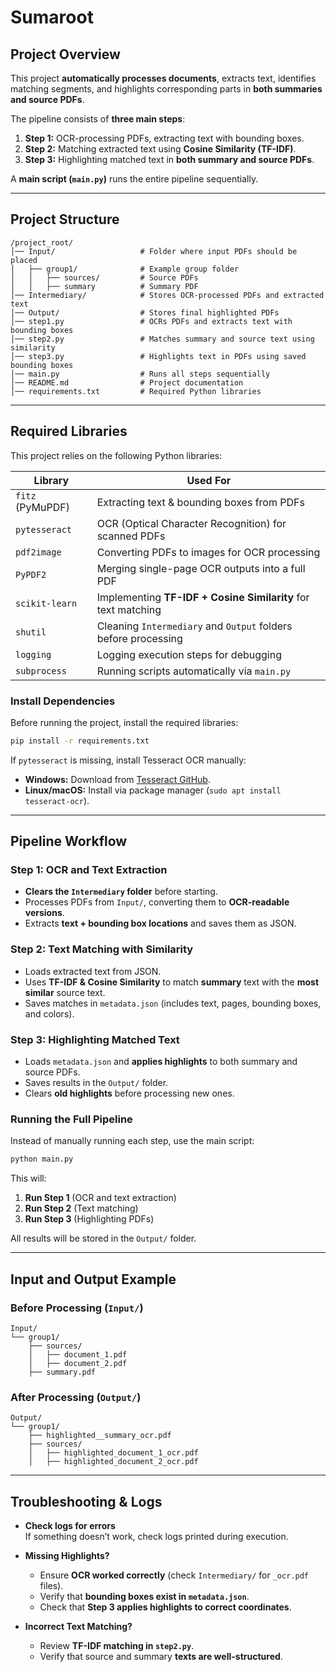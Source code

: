 # **Sumaroot**

## **Project Overview**
This project **automatically processes documents**, extracts text, identifies matching segments, and highlights corresponding parts in **both summaries and source PDFs**.

The pipeline consists of **three main steps**:
1. **Step 1:** OCR-processing PDFs, extracting text with bounding boxes.
2. **Step 2:** Matching extracted text using **Cosine Similarity (TF-IDF)**.
3. **Step 3:** Highlighting matched text in **both summary and source PDFs**.

A **main script (`main.py`)** runs the entire pipeline sequentially.

---

## **Project Structure**
```
/project_root/
│── Input/                   # Folder where input PDFs should be placed
│   ├── group1/              # Example group folder
│   │   ├── sources/         # Source PDFs
│   │   ├── summary          # Summary PDF
│── Intermediary/            # Stores OCR-processed PDFs and extracted text
│── Output/                  # Stores final highlighted PDFs
│── step1.py                 # OCRs PDFs and extracts text with bounding boxes
│── step2.py                 # Matches summary and source text using similarity
│── step3.py                 # Highlights text in PDFs using saved bounding boxes
│── main.py                  # Runs all steps sequentially
│── README.md                # Project documentation
│── requirements.txt         # Required Python libraries
```

---

## **Required Libraries**
This project relies on the following Python libraries:

| **Library**       | **Used For** |
|------------------|-------------|
| `fitz` (PyMuPDF) | Extracting text & bounding boxes from PDFs |
| `pytesseract`    | OCR (Optical Character Recognition) for scanned PDFs |
| `pdf2image`      | Converting PDFs to images for OCR processing |
| `PyPDF2`         | Merging single-page OCR outputs into a full PDF |
| `scikit-learn`   | Implementing **TF-IDF + Cosine Similarity** for text matching |
| `shutil`         | Cleaning `Intermediary` and `Output` folders before processing |
| `logging`        | Logging execution steps for debugging |
| `subprocess`     | Running scripts automatically via `main.py` |

### **Install Dependencies**
Before running the project, install the required libraries:
```sh
pip install -r requirements.txt
```
If `pytesseract` is missing, install Tesseract OCR manually:
- **Windows:** Download from [Tesseract GitHub](https://github.com/UB-Mannheim/tesseract/wiki).
- **Linux/macOS:** Install via package manager (`sudo apt install tesseract-ocr`).

---

## **Pipeline Workflow**
### **Step 1: OCR and Text Extraction**
- **Clears the `Intermediary` folder** before starting.
- Processes PDFs from `Input/`, converting them to **OCR-readable versions**.
- Extracts **text + bounding box locations** and saves them as JSON.

### **Step 2: Text Matching with Similarity**
- Loads extracted text from JSON.
- Uses **TF-IDF & Cosine Similarity** to match **summary** text with the **most similar** source text.
- Saves matches in `metadata.json` (includes text, pages, bounding boxes, and colors).

### **Step 3: Highlighting Matched Text**
- Loads `metadata.json` and **applies highlights** to both summary and source PDFs.
- Saves results in the `Output/` folder.
- Clears **old highlights** before processing new ones.

### **Running the Full Pipeline**
Instead of manually running each step, use the main script:
```sh
python main.py
```
This will:
1. **Run Step 1** (OCR and text extraction)
2. **Run Step 2** (Text matching)
3. **Run Step 3** (Highlighting PDFs)

All results will be stored in the `Output/` folder.

---

## **Input and Output Example**
### **Before Processing (`Input/`)**
```
Input/
└── group1/
    ├── sources/
    │   ├── document_1.pdf
    │   ├── document_2.pdf
    ├── summary.pdf 
```
### **After Processing (`Output/`)**
```
Output/
└── group1/
    ├── highlighted__summary_ocr.pdf
    ├── sources/
    │   ├── highlighted_document_1_ocr.pdf
    │   ├── highlighted_document_2_ocr.pdf
```

---

## **Troubleshooting & Logs**
- **Check logs for errors**  
  If something doesn’t work, check logs printed during execution.

- **Missing Highlights?**  
  - Ensure **OCR worked correctly** (check `Intermediary/` for `_ocr.pdf` files).
  - Verify that **bounding boxes exist in `metadata.json`**.
  - Check that **Step 3 applies highlights to correct coordinates**.

- **Incorrect Text Matching?**  
  - Review **TF-IDF matching in `step2.py`**.
  - Verify that source and summary **texts are well-structured**.


